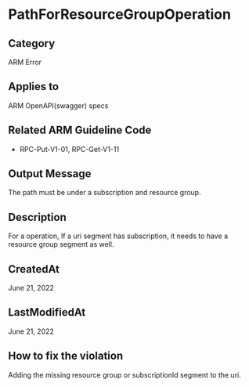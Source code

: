 # PathForResourceGroupOperation

## Category

ARM Error

## Applies to

ARM OpenAPI(swagger) specs

## Related ARM Guideline Code

- RPC-Put-V1-01, RPC-Get-V1-11  

## Output Message

The path must be under a subscription and resource group.

## Description

For a operation, If a uri segment has subscription, it needs to have a resource group segment as well.

## CreatedAt

June 21, 2022

## LastModifiedAt

June 21, 2022

## How to fix the violation

Adding the missing resource group or subscriptionId segment to the uri.

